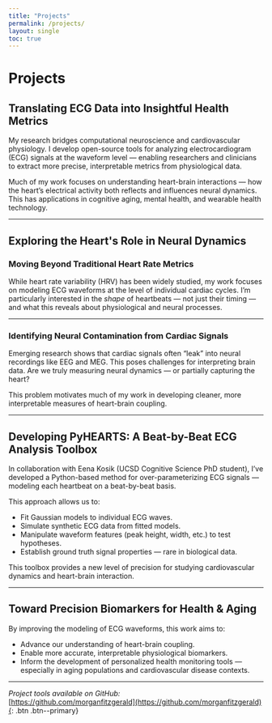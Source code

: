 ```yaml
---
title: "Projects"
permalink: /projects/
layout: single
toc: true
---
```


# Projects

## Translating ECG Data into Insightful Health Metrics

My research bridges computational neuroscience and cardiovascular physiology. I develop open-source tools for analyzing electrocardiogram (ECG) signals at the waveform level — enabling researchers and clinicians to extract more precise, interpretable metrics from physiological data.

Much of my work focuses on understanding heart-brain interactions — how the heart’s electrical activity both reflects and influences neural dynamics. This has applications in cognitive aging, mental health, and wearable health technology.

---

## Exploring the Heart's Role in Neural Dynamics

### Moving Beyond Traditional Heart Rate Metrics

While heart rate variability (HRV) has been widely studied, my work focuses on modeling ECG waveforms at the level of individual cardiac cycles. I’m particularly interested in the *shape* of heartbeats — not just their timing — and what this reveals about physiological and neural processes.

---

### Identifying Neural Contamination from Cardiac Signals

Emerging research shows that cardiac signals often “leak” into neural recordings like EEG and MEG. This poses challenges for interpreting brain data. Are we truly measuring neural dynamics — or partially capturing the heart?

This problem motivates much of my work in developing cleaner, more interpretable measures of heart-brain coupling.

---

## Developing PyHEARTS: A Beat-by-Beat ECG Analysis Toolbox

In collaboration with Eena Kosik (UCSD Cognitive Science PhD student), I’ve developed a Python-based method for over-parameterizing ECG signals — modeling each heartbeat on a beat-by-beat basis.

This approach allows us to:
- Fit Gaussian models to individual ECG waves.
- Simulate synthetic ECG data from fitted models.
- Manipulate waveform features (peak height, width, etc.) to test hypotheses.
- Establish ground truth signal properties — rare in biological data.

This toolbox provides a new level of precision for studying cardiovascular dynamics and heart-brain interaction.

---

## Toward Precision Biomarkers for Health & Aging

By improving the modeling of ECG waveforms, this work aims to:
- Advance our understanding of heart-brain coupling.
- Enable more accurate, interpretable physiological biomarkers.
- Inform the development of personalized health monitoring tools — especially in aging populations and cardiovascular disease contexts.

---

*Project tools available on GitHub:*  
[https://github.com/morganfitzgerald](https://github.com/morganfitzgerald){: .btn .btn--primary}
